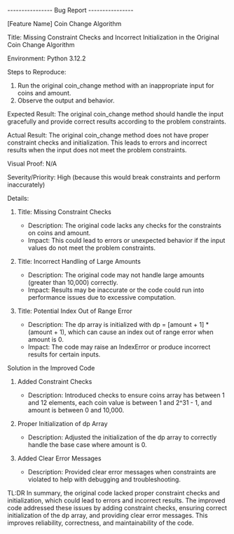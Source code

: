 ---------------- Bug Report ----------------

[Feature Name] Coin Change Algorithm

Title:
Missing Constraint Checks and Incorrect Initialization in the Original Coin Change Algorithm

Environment:
Python 3.12.2

Steps to Reproduce:
1. Run the original coin_change method with an inappropriate input for coins and amount.
2. Observe the output and behavior.

Expected Result:
The original coin_change method should handle the input gracefully and provide correct results according to the problem constraints.

Actual Result:
The original coin_change method does not have proper constraint checks and initialization. This leads to errors and incorrect results when the input does not meet the problem constraints.

Visual Proof:
N/A

Severity/Priority:
High
(because this would break constraints and perform inaccurately)

Details:

1. Title: Missing Constraint Checks
   - Description: The original code lacks any checks for the constraints on coins and amount.
   - Impact: This could lead to errors or unexpected behavior if the input values do not meet the problem constraints.

2. Title: Incorrect Handling of Large Amounts
   - Description: The original code may not handle large amounts (greater than 10,000) correctly.
   - Impact: Results may be inaccurate or the code could run into performance issues due to excessive computation.

3. Title: Potential Index Out of Range Error
   - Description: The dp array is initialized with dp = [amount + 1] * (amount + 1), which can cause an index out of range error when amount is 0.
   - Impact: The code may raise an IndexError or produce incorrect results for certain inputs.

Solution in the Improved Code

1. Added Constraint Checks
   - Description: Introduced checks to ensure coins array has between 1 and 12 elements, each coin value is between 1 and 2^31 - 1, and amount is between 0 and 10,000.

2. Proper Initialization of dp Array
   - Description: Adjusted the initialization of the dp array to correctly handle the base case where amount is 0.

3. Added Clear Error Messages
   - Description: Provided clear error messages when constraints are violated to help with debugging and troubleshooting.


TL:DR
In summary, the original code lacked proper constraint checks and initialization, which could lead to errors and incorrect results. 
The improved code addressed these issues by adding constraint checks, ensuring correct initialization of the dp array, and providing clear error messages. 
This improves reliability, correctness, and maintainability of the code.
